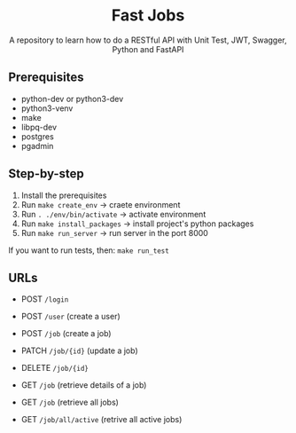 <h1 align="center">Fast Jobs</h1>
<p align="center">A repository to learn how to do a RESTful API with Unit Test, JWT, Swagger, Python and FastAPI</p>


## Prerequisites
- python-dev or python3-dev
- python3-venv
- make
- libpq-dev
- postgres
- pgadmin

## Step-by-step
1) Install the prerequisites
2) Run `make create_env` -> craete environment
3) Run `. ./env/bin/activate` -> activate environment
4) Run `make install_packages` -> install project's python packages
5) Run `make run_server` -> run server in the port 8000

If you want to run tests, then: `make run_test`

## URLs
- POST `/login`
- POST `/user` (create a user)

- POST `/job` (create a job)
- PATCH `/job/{id}` (update a job)
- DELETE `/job/{id}`
- GET `/job` (retrieve details of a job)
- GET `/job` (retrieve all jobs)
- GET `/job/all/active` (retrive all active jobs)
